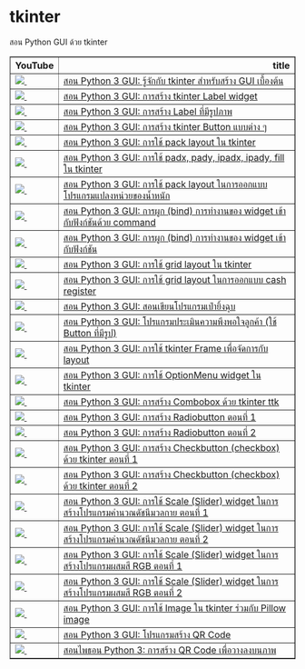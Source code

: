 # tkinter
สอน Python GUI ด้วย tkinter


<table border="1" class="dataframe">
  <thead>
    <tr style="text-align: right;">
      <th>YouTube</th>
      <th>title</th>
    </tr>
  </thead>
  <tbody>
    <tr>
      <td><a href=https://youtu.be/O8cvJZgbEA0><img src=https://i.ytimg.com/vi/O8cvJZgbEA0/mqdefault.jpg />&nbsp;</a></td>
      <td><a href="https://youtu.be/O8cvJZgbEA0">สอน Python 3 GUI: รู้จักกับ tkinter สำหรับสร้าง GUI เบื้องต้น</a></td>
    </tr>
    <tr>
      <td><a href=https://youtu.be/Xu_buKCtd_M><img src=https://i.ytimg.com/vi/Xu_buKCtd_M/mqdefault.jpg />&nbsp;</a></td>
      <td><a href="https://youtu.be/Xu_buKCtd_M">สอน Python 3 GUI: การสร้าง tkinter Label widget</a></td>
    </tr>
    <tr>
      <td><a href=https://youtu.be/jcuvKOE8P2o><img src=https://i.ytimg.com/vi/jcuvKOE8P2o/mqdefault.jpg />&nbsp;</a></td>
      <td><a href="https://youtu.be/jcuvKOE8P2o">สอน Python 3 GUI: การสร้าง Label ที่มีรูปภาพ</a></td>
    </tr>
    <tr>
      <td><a href=https://youtu.be/OgmEM1Szixk><img src=https://i.ytimg.com/vi/OgmEM1Szixk/mqdefault.jpg />&nbsp;</a></td>
      <td><a href="https://youtu.be/OgmEM1Szixk">สอน Python 3 GUI: การสร้าง tkinter Button แบบต่าง ๆ</a></td>
    </tr>
    <tr>
      <td><a href=https://youtu.be/a3n9ZWcQo8M><img src=https://i.ytimg.com/vi/a3n9ZWcQo8M/mqdefault.jpg />&nbsp;</a></td>
      <td><a href="https://youtu.be/a3n9ZWcQo8M">สอน Python 3 GUI: การใช้ pack layout ใน tkinter</a></td>
    </tr>
    <tr>
      <td><a href=https://youtu.be/fsuvOLzF5mM><img src=https://i.ytimg.com/vi/fsuvOLzF5mM/mqdefault.jpg />&nbsp;</a></td>
      <td><a href="https://youtu.be/fsuvOLzF5mM">สอน Python 3 GUI: การใช้ padx, pady, ipadx, ipady, fill ใน tkinter</a></td>
    </tr>
    <tr>
      <td><a href=https://youtu.be/25TEW8YCQp0><img src=https://i.ytimg.com/vi/25TEW8YCQp0/mqdefault.jpg />&nbsp;</a></td>
      <td><a href="https://youtu.be/25TEW8YCQp0">สอน Python 3 GUI: การใช้ pack layout ในการออกแบบโปรแกรมแปลงหน่วยของน้ำหนัก</a></td>
    </tr>
    <tr>
      <td><a href=https://youtu.be/2ef48laPq0o><img src=https://i.ytimg.com/vi/2ef48laPq0o/mqdefault.jpg />&nbsp;</a></td>
      <td><a href="https://youtu.be/2ef48laPq0o">สอน Python 3 GUI: การผูก (bind) การทำงานของ widget เข้ากับฟังก์ชันด้วย command</a></td>
    </tr>
    <tr>
      <td><a href=https://youtu.be/lUaSesekRQs><img src=https://i.ytimg.com/vi/lUaSesekRQs/mqdefault.jpg />&nbsp;</a></td>
      <td><a href="https://youtu.be/lUaSesekRQs">สอน Python 3 GUI: การผูก (bind) การทำงานของ widget เข้ากับฟังก์ชัน</a></td>
    </tr>
    <tr>
      <td><a href=https://youtu.be/QJmixHzji9Q><img src=https://i.ytimg.com/vi/QJmixHzji9Q/mqdefault.jpg />&nbsp;</a></td>
      <td><a href="https://youtu.be/QJmixHzji9Q">สอน Python 3 GUI: การใช้ grid layout ใน tkinter</a></td>
    </tr>
    <tr>
      <td><a href=https://youtu.be/WdMqizNW7Kc><img src=https://i.ytimg.com/vi/WdMqizNW7Kc/mqdefault.jpg />&nbsp;</a></td>
      <td><a href="https://youtu.be/WdMqizNW7Kc">สอน Python 3 GUI: การใช้ grid layout ในการออกแบบ cash register</a></td>
    </tr>
    <tr>
      <td><a href=https://youtu.be/HQgCM56ZqdU><img src=https://i.ytimg.com/vi/HQgCM56ZqdU/mqdefault.jpg />&nbsp;</a></td>
      <td><a href="https://youtu.be/HQgCM56ZqdU">สอน Python 3 GUI: สอนเขียนโปรแกรมเป่ายิ้งฉุบ</a></td>
    </tr>
    <tr>
      <td><a href=https://youtu.be/EBevpWUBoAA><img src=https://i.ytimg.com/vi/EBevpWUBoAA/mqdefault.jpg />&nbsp;</a></td>
      <td><a href="https://youtu.be/EBevpWUBoAA">สอน Python 3 GUI: โปรแกรมประเมินความพึงพอใจลูกค้า (ใช้ Button ที่มีรูป)</a></td>
    </tr>
    <tr>
      <td><a href=https://youtu.be/UavabOJ9UJ4><img src=https://i.ytimg.com/vi/UavabOJ9UJ4/mqdefault.jpg />&nbsp;</a></td>
      <td><a href="https://youtu.be/UavabOJ9UJ4">สอน Python 3 GUI: การใช้ tkinter Frame เพื่อจัดการกับ layout</a></td>
    </tr>
    <tr>
      <td><a href=https://youtu.be/xx4_lcIGC-k><img src=https://i.ytimg.com/vi/xx4_lcIGC-k/mqdefault.jpg />&nbsp;</a></td>
      <td><a href="https://youtu.be/xx4_lcIGC-k">สอน Python 3 GUI: การใช้ OptionMenu widget ใน tkinter</a></td>
    </tr>
    <tr>
      <td><a href=https://youtu.be/_hmwgIyx4OI><img src=https://i.ytimg.com/vi/_hmwgIyx4OI/mqdefault.jpg />&nbsp;</a></td>
      <td><a href="https://youtu.be/_hmwgIyx4OI">สอน Python 3 GUI: การสร้าง Combobox ด้วย tkinter ttk</a></td>
    </tr>
    <tr>
      <td><a href=https://youtu.be/w20NTrafSDc><img src=https://i.ytimg.com/vi/w20NTrafSDc/mqdefault.jpg />&nbsp;</a></td>
      <td><a href="https://youtu.be/w20NTrafSDc">สอน Python 3 GUI: การสร้าง Radiobutton ตอนที่ 1</a></td>
    </tr>
    <tr>
      <td><a href=https://youtu.be/Mt4Btz0H6CM><img src=https://i.ytimg.com/vi/Mt4Btz0H6CM/mqdefault.jpg />&nbsp;</a></td>
      <td><a href="https://youtu.be/Mt4Btz0H6CM">สอน Python 3 GUI: การสร้าง Radiobutton ตอนที่ 2</a></td>
    </tr>
    <tr>
      <td><a href=https://youtu.be/BK_FQQ2YU90><img src=https://i.ytimg.com/vi/BK_FQQ2YU90/mqdefault.jpg />&nbsp;</a></td>
      <td><a href="https://youtu.be/BK_FQQ2YU90">สอน Python 3 GUI: การสร้าง Checkbutton (checkbox) ด้วย tkinter ตอนที่ 1</a></td>
    </tr>
    <tr>
      <td><a href=https://youtu.be/xj7jC6Gt6Lc><img src=https://i.ytimg.com/vi/xj7jC6Gt6Lc/mqdefault.jpg />&nbsp;</a></td>
      <td><a href="https://youtu.be/xj7jC6Gt6Lc">สอน Python 3 GUI: การสร้าง Checkbutton (checkbox) ด้วย tkinter ตอนที่ 2</a></td>
    </tr>
    <tr>
      <td><a href=https://youtu.be/OfEUB68zJfc><img src=https://i.ytimg.com/vi/OfEUB68zJfc/mqdefault.jpg />&nbsp;</a></td>
      <td><a href="https://youtu.be/OfEUB68zJfc">สอน Python 3 GUI: การใช้ Scale (Slider) widget ในการสร้างโปรแกรมคำนวณดัชนีมวลกาย ตอนที่ 1</a></td>
    </tr>
    <tr>
      <td><a href=https://youtu.be/jpvmBbfYops><img src=https://i.ytimg.com/vi/jpvmBbfYops/mqdefault.jpg />&nbsp;</a></td>
      <td><a href="https://youtu.be/jpvmBbfYops">สอน Python 3 GUI: การใช้ Scale (Slider) widget ในการสร้างโปรแกรมคำนวณดัชนีมวลกาย ตอนที่ 2</a></td>
    </tr>
    <tr>
      <td><a href=https://youtu.be/QMx59VLmPug><img src=https://i.ytimg.com/vi/QMx59VLmPug/mqdefault.jpg />&nbsp;</a></td>
      <td><a href="https://youtu.be/QMx59VLmPug">สอน Python 3 GUI: การใช้ Scale (Slider) widget ในการสร้างโปรแกรมผสมสี RGB ตอนที่ 1</a></td>
    </tr>
    <tr>
      <td><a href=https://youtu.be/D3D0gOtz7WI><img src=https://i.ytimg.com/vi/D3D0gOtz7WI/mqdefault.jpg />&nbsp;</a></td>
      <td><a href="https://youtu.be/D3D0gOtz7WI">สอน Python 3 GUI: การใช้ Scale (Slider) widget ในการสร้างโปรแกรมผสมสี RGB ตอนที่ 2</a></td>
    </tr>
    <tr>
      <td><a href=https://youtu.be/OrQ5NJgcciw><img src=https://i.ytimg.com/vi/OrQ5NJgcciw/mqdefault.jpg />&nbsp;</a></td>
      <td><a href="https://youtu.be/OrQ5NJgcciw">สอน Python 3 GUI: การใช้ Image ใน tkinter ร่วมกับ Pillow image</a></td>
    </tr>
    <tr>
      <td><a href=https://youtu.be/zjGXl3iLCs8><img src=https://i.ytimg.com/vi/zjGXl3iLCs8/mqdefault.jpg />&nbsp;</a></td>
      <td><a href="https://youtu.be/zjGXl3iLCs8">สอน Python 3 GUI: โปรแกรมสร้าง QR Code</a></td>
    </tr>
    <tr>
      <td><a href=https://youtu.be/TmDw7Y5CZKk><img src=https://i.ytimg.com/vi/TmDw7Y5CZKk/mqdefault.jpg />&nbsp;</a></td>
      <td><a href="https://youtu.be/TmDw7Y5CZKk">สอนไพธอน Python 3: การสร้าง QR Code เพื่อวางลงบนภาพ</a></td>
    </tr>
  </tbody>
</table>

